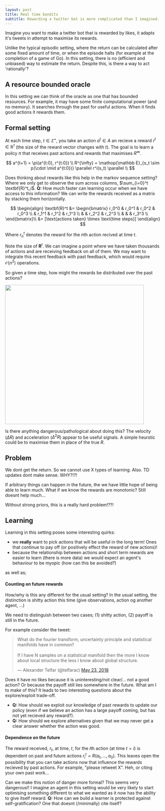 ```yaml
---
layout: post
title: Real time bandits
subtitle: Rewarding a twitter bot is more complicated than I imagined.
---
```


Imagine you want to make a twitter bot that is rewarded by likes, it adapts it's tweets in attempt to maximise its rewards.

Unlike the typical episodic setting, where the return can be calculated after some fixed amount of time, or when the episode halts (for example at the completion of a game of Go). In this setting, there is no (efficient and unbiased) way to estimate the return. Despite this, is there a way to act 'rationally'?

## A resource bounded oracle

In this setting we can think of the oracle as one that has bounded resources.
For example, it may have some finite computational power (and no memory). It searches through the past for useful actions. When it finds good actions it rewards them.


<!-- > is testing/evaluating your action and gives you feedback based on its current (possibly imperfect) knowledge. -->

<!-- - a bias towards recent actions (twitter and academia both seem to share this) -->
<!-- - is given monotonic rewards (in the case of likes and citiations, we could probably assume that, although it isnt quite true). -->

## Formal setting

At each time step, $t \in \mathbb Z^+$, you take an action $a^t \in A$ an recieve a reward $r^t \in \mathbb R^t$ (the size of the reward vector changes with $t$). The goal is to learn a poilcy $\pi$ that receives past actions and rewards that maximises $R^{\infty}$.

$$
a^{t+1} = \pi(a^{t:0}, r^{t:0}) \\
R^{\infty} = \mathop{\mathbb E}_{s_t \sim p(\cdot \mid a^{t:0})} \parallel r^i(s_t) \parallel \\
$$

<side>Does thinking about rewards like this help in the markov sequence setting? Where we only get to observe the sum across columns, $\sum_{i=0}^t \textbf{R}^t_i$. $\textbf{Q:}$ How much faster can learning occur when we have access to this information?</side>
We can write the rewards received as a matrix by stacking them horizontally.

$$
\begin{align}
\textbf{R}^t &= \begin{bmatrix}
r_0^0 & r_0^1 & r_0^2 & r_0^3 \\
 & r_1^1 & r_1^2 & r_1^3 \\
 &  & r_2^2 & r_2^3 \\
 &  &  & r_3^3 \\
\end{bmatrix}\\
&= [\text{actions taken} \times \text{time steps}]
\end{align}
$$


Where $r^t_n$ denotes the reward for the $n$th action recived at time $t$.

Note the size of $\textbf{R}^t$. We can imagine a point where we have taken thousands of actions and are receiving feedback on all of them. We may want to integrate this recent feedback with past feedback, which would require $\mathcal O(n^2)$ operations.

So given a time step, how might the rewards be distributed over the past actions?

<img src="../images/real-time-R.png" height="450x" align="middle">

<side>Is there anything dangerous/pathological about doing this?</side>
The velocity ($\Delta R$) and acceleration ($\Delta^2 R$) appear to be useful signals. A simple heurstic could be to maximise them in place of the true $R$.

## Problem

We dont get the return. So we cannot use X types of learning.
Also. TD updates dont make sense. WHY?!?!

If arbitrary things can happen in the future, the we have little hope of being able to learn much.
What if we know the rewards are monotonic? Still doesnt help much...

Without strong priors, this is a really hard problem!??!

## Learning

Learning in this setting poses some interesting quirks:

- we __really__ want to pick actions that will be useful in the long term! Ones that continue to pay off (or positively effect the reward of new actions)!
- because the relationship between actions and short term rewards are easier to learn (there is more data) we would expect an agent's behaviour to be myopic (how can this be avoided?)

as well as;

#### Counting on future rewards

<side>How/why is this any different for the usual setting? In the usual setting, the distinction is shitty action this time (give observations, action og another agent, ...)</side>

We need to distinguish between two cases; (1) shitty action, (2) payoff is still in the future.

For example consider the tweet:

<blockquote class="twitter-tweet" data-lang="en"><p lang="en" dir="ltr">What do the fourier transform, uncertainty principle and statistical manifolds have in common?<br><br>If I have N samples on a statistical manifold then the more I know about local structure the less I know about global structure.</p>&mdash; Alexander Telfar (@telfarac) <a href="https://twitter.com/telfarac/status/999408963098558464?ref_src=twsrc%5Etfw">May 23, 2018</a></blockquote>
<script async src="https://platform.twitter.com/widgets.js" charset="utf-8"></script>

Does it have no likes because it is uninteresting/not clear/... not a good action? Or because the payoff still lies somewhere in the future. What am I to make of this? It leads to two interesting questions about the explore/exploit trade-off.

- $\textbf{Q:}$ How should we exploit our knowledge of past rewards to update our policy (even if we believe an action has a large payoff coming, but has not yet recieved any reward?).
- $\textbf{Q:}$ How should we explore alternatives given that we may never get a clear answer whether the action was good.

#### Dependence on the future

The reward received, $r_t$, at time, $t$, for the $i$th action (at time $t=i$) is dependent on past and future actions $r^t_i = R(a_t, \dots, a_0)$. This leaves open the possibility that you can take actions now that influence the rewards recieved by past actions. For example, "please retweet X". Heh, or citing your own past work...

<side>Can we make this notion of danger more formal?</side>
This seems very dangerous!! I imagine an agent in this setting would be very likely to start optimising something different to what we wanted as it now has the ability to give itself reward. $\textbf{Q:}$ How can we build a learner is protected against self-gratification? One that doesnt (/minimally) cite itself?
